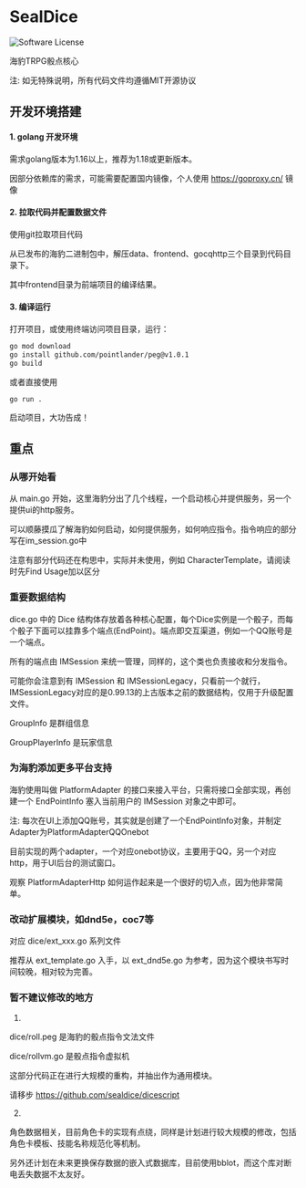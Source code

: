 # SealDice

![Software License](https://img.shields.io/badge/license-MIT-brightgreen.svg?style=flat-square)

海豹TRPG骰点核心

注: 如无特殊说明，所有代码文件均遵循MIT开源协议

## 开发环境搭建

#### 1. golang 开发环境

需求golang版本为1.16以上，推荐为1.18或更新版本。

因部分依赖库的需求，可能需要配置国内镜像，个人使用 https://goproxy.cn/ 镜像


#### 2. 拉取代码并配置数据文件

使用git拉取项目代码

从已发布的海豹二进制包中，解压data、frontend、gocqhttp三个目录到代码目录下。

其中frontend目录为前端项目的编译结果。


#### 3. 编译运行

打开项目，或使用终端访问项目目录，运行：

```bash
go mod download
go install github.com/pointlander/peg@v1.0.1
go build
```

或者直接使用
```shell
go run .
```
启动项目，大功告成！

## 重点

### 从哪开始看

从 main.go 开始，这里海豹分出了几个线程，一个启动核心并提供服务，另一个提供ui的http服务。

可以顺藤摸瓜了解海豹如何启动，如何提供服务，如何响应指令。指令响应的部分写在im_session.go中

注意有部分代码还在构思中，实际并未使用，例如 CharacterTemplate，请阅读时先Find Usage加以区分


### 重要数据结构

dice.go 中的 Dice 结构体存放着各种核心配置，每个Dice实例是一个骰子，而每个骰子下面可以挂靠多个端点(EndPoint)。端点即交互渠道，例如一个QQ账号是一个端点。

所有的端点由 IMSession 来统一管理，同样的，这个类也负责接收和分发指令。

可能你会注意到有 IMSession 和 IMSessionLegacy，只看前一个就行，IMSessionLegacy对应的是0.99.13的上古版本之前的数据结构，仅用于升级配置文件。

GroupInfo 是群组信息

GroupPlayerInfo 是玩家信息


### 为海豹添加更多平台支持

海豹使用叫做 PlatformAdapter 的接口来接入平台，只需将接口全部实现，再创建一个 EndPointInfo 塞入当前用户的 IMSession 对象之中即可。

注: 每次在UI上添加QQ账号，其实就是创建了一个EndPointInfo对象，并制定Adapter为PlatformAdapterQQOnebot

目前实现的两个adapter，一个对应onebot协议，主要用于QQ，另一个对应http，用于UI后台的测试窗口。

观察 PlatformAdapterHttp 如何运作起来是一个很好的切入点，因为他非常简单。


### 改动扩展模块，如dnd5e，coc7等

对应 dice/ext_xxx.go 系列文件

推荐从 ext_template.go 入手，以 ext_dnd5e.go 为参考，因为这个模块书写时间较晚，相对较为完善。


### 暂不建议修改的地方

1.

dice/roll.peg 是海豹的骰点指令文法文件

dice/rollvm.go 是骰点指令虚拟机

这部分代码正在进行大规模的重构，并抽出作为通用模块。

请移步 https://github.com/sealdice/dicescript

2. 

角色数据相关，目前角色卡的实现有点绕，同样是计划进行较大规模的修改，包括角色卡模板、技能名称规范化等机制。

另外还计划在未来更换保存数据的嵌入式数据库，目前使用bblot，而这个库对断电丢失数据不太友好。

